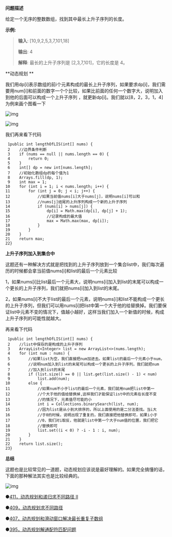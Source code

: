 

**问题描述**





给定一个无序的整数数组，找到其中最长上升子序列的长度。



**示例:**

> **输入**: [10,9,2,5,3,7,101,18]
>
> **输出**: 4 
>
> **解释**: 最长的上升子序列是 [2,3,7,101]，它的长度是 4。



**动态规划
**





我们用dp[i]表示数组的前i个元素构成的最长上升子序列，如果要求dp[i]，我们需要用num[i]和前面的数字一个个比较，如果比前面的任何一个数字大，说明加入到他的后面可以构成一个上升子序列 ，就更新dp[i]。我们就以[8，2，3，1，4]为例来画个图看一下

![img](https://mmbiz.qpic.cn/mmbiz_png/PGmTibd8KQBGcIr3bf70rZWWrgq6Vf937xk0RLgmEXSHXMnqCpOOXic3p7Q3GXYZFHno2icJfLskKse44Jk60cIuA/640?wx_fmt=png)

![img](https://mmbiz.qpic.cn/mmbiz_png/PGmTibd8KQBGcIr3bf70rZWWrgq6Vf937Ns4rP6l6FgsOVnteh1mxqWZDArvC3fB1Q48GHpDIcEr1lfQ2SlzVxQ/640?wx_fmt=png)

我们再来看下代码

```
 1public int lengthOfLIS(int[] nums) {
 2    //边界条件判断
 3    if (nums == null || nums.length == 0) {
 4        return 0;
 5    }
 6    int[] dp = new int[nums.length];
 7    //初始化数组dp的每个值为1
 8    Arrays.fill(dp, 1);
 9    int max = 1;
10    for (int i = 1; i < nums.length; i++) {
11        for (int j = 0; j < i; j++) {
12            //如果当前值nums[i]大于nums[j]，说明nums[i]可以和
13            //nums[j]结尾的上升序列构成一个新的上升子序列
14            if (nums[i] > nums[j]) {
15                dp[i] = Math.max(dp[i], dp[j] + 1);
16                //记录构成的最大值
17                max = Math.max(max, dp[i]);
18            }
19        }
20    }
21    return max;
22}
```



**上升子序列加入到集合中**





这题还有一种解决方式就是把找到的上升子序列放到一个集合list中，我们每次遍历的时候都会拿当前值nums[i]和list的最后一个元素比较



1，如果nums[i]比list最后一个元素大，说明nums[i]加入到list的末尾可以构成一个更长的上升子序列，我们就把nums[i]加入到list的末尾。



2，如果nums[i]不大于list的最后一个元素，说明nums[i]和list不能构成一个更长的上升子序列，但我们可以用nums[i]把list中第一个大于他的给替换掉。我们要保证list中元素不变的情况下，值越小越好，这样当我们加入一个新值的时候，构成上升子序列的可能性就越大。



再来看下代码

```
 1public int lengthOfLIS(int[] nums) {
 2    //list中保存的是构成的上升子序列
 3    ArrayList<Integer> list = new ArrayList<>(nums.length);
 4    for (int num : nums) {
 5        //如果list为空，我们直接把num加进去。如果list的最后一个元素小于num，
 6        //说明num加入到list的末尾可以构成一个更长的上升子序列，我们就把num
 7        //加入到list的末尾
 8        if (list.size() == 0 || list.get(list.size() - 1) < num)
 9            list.add(num);
10        else {
11            //如果num不小于list的最后一个元素，我们就用num把list中第一
12            //个大于他的值给替换掉,这样我们才能保证list中的元素在长度不变
13            //的情况下，元素值尽可能的小
14            int i = Collections.binarySearch(list, num);
15            //因为list是从小到大排序的，所以上面使用的是二分法查找。当i大
16            //于0的时候，说明出现了重复的，我们直接把他替换即可，如果i小于
17            //0，我们对i取反，他就是list中第一个大于num值的位置，我们把它
18            //替换即可
19            list.set((i < 0) ? -i - 1 : i, num);
20        }
21    }
22    return list.size();
23}
```



**总结**





这题也是比较常见的一道题，动态规划应该说是最好理解的。如果完全搞懂的话，下面的那种解法其实也是比较经典的。





![img](https://mmbiz.qpic.cn/mmbiz_gif/PGmTibd8KQBHc4KrxIFDnhyFaGjmB7Cucq9m90TbibSccgs2NQzQBfymSibzbtUht756BmSwWrGrR3l3x8QRyleSg/640?wx_fmt=gif)

●[411，动态规划和递归求不同路径 II](http://mp.weixin.qq.com/s?__biz=MzU0ODMyNDk0Mw==&mid=2247487679&idx=1&sn=9e3487051872e33231d1c589de5b9277&chksm=fb41839fcc360a897e49934e6789a935f505aaf16f6e03a484b469dd8d0828e451685b30869c&scene=21#wechat_redirect)

●[409，动态规划求不同路径](http://mp.weixin.qq.com/s?__biz=MzU0ODMyNDk0Mw==&mid=2247487666&idx=1&sn=348938a0e110abdc081a07572a206561&chksm=fb418392cc360a84df035e84b8c08c6c38eeb603809cd13c373fe6840097054b798c93f94a6a&scene=21#wechat_redirect)

●[407，动态规划和滑动窗口解决最长重复子数组](http://mp.weixin.qq.com/s?__biz=MzU0ODMyNDk0Mw==&mid=2247487632&idx=1&sn=1e018be0c624b7f0cc7d3302d3ebf4e4&chksm=fb4183b0cc360aa64386bdd35e3bacf34f57f19b75b5f10ecd12f64def2fde4572d6bbb19d5c&scene=21#wechat_redirect)

●[395，动态规划解通配符匹配问题](http://mp.weixin.qq.com/s?__biz=MzU0ODMyNDk0Mw==&mid=2247487472&idx=1&sn=0a0249cc39b609a8fd0e9dacace2924c&chksm=fb419cd0cc3615c6f8fe11e2c818742276cdc88ae9e3d9f4e0e0a13eda412d025b6a85d33aa0&scene=21#wechat_redirect)

